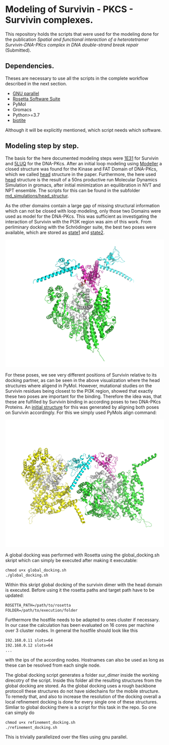 

# Modeling of Survivin - PKCS - Survivin complexes.
This repository holds the scripts that were used for the modeling done 
for the publication *Spatial and functional interaction of a 
heterotetramer Survivin-DNA-PKcs complex in DNA double-strand break repair* 
(Submitted). 

## Dependencies.
Theses are necessary to use all the scripts in the complete workflow described in 
the next section. 
- [GNU parallel](https://www.gnu.org/software/parallel)
- [Rosetta Software Suite](https://www.rosettacommons.org/software)
- PyMol
- Gromacs 
- Python>=3.7
- [biotite](https://www.biotite-python.org/)

Although it will be explicitly mentioned, which script needs which software.

## Modeling step by step.
The basis for the here documented modeling steps were [1E31](https://www.rcsb.org/structure/1E31) for Survivin
and [5LUQ](https://www.rcsb.org/structure/5LUQ) for the DNA-PKcs.
After an initial loop modeling using [Modeller](https://salilab.org/modeller/) a closed structure was found for the
Kinase and FAT Domain of DNA-PKcs, which we called [head](https://github.com/entropybit/survivinpkcs/blob/master/pdbs/pkcs_head.pdb) structure in the paper. 
Furthermore, the here used [head](https://github.com/entropybit/survivinpkcs/blob/master/pdbs/pkcs_head.pdb) structure is the result of a 50ns productive run Molecular Dynamics Simulation in gromacs, after initial minimization an equilibration in NVT and NPT ensemble. The scripts for this can be found in the subfolder
[md_simulations/head_structur](https://github.com/entropybit/survivinpkcs/blob/master/md_simulations/head_structure/).

As the other domains contain a large gap of missing structural information
which can not be closed with loop modeling, only those two Domains were used as model for the DNA-PKcs.
This was sufficient as investigating the interaction of Survivin with the PI3K region was aim of this work. 
From perliminary docking with the Schrödinger suite, the best two poses were available, which are stored as [state1](https://github.com/entropybit/survivinpkcs/blob/master/pdbs/state1.pdb) and [state2](https://github.com/entropybit/survivinpkcs/blob/master/pdbs/state2.pdb).

<img src="https://github.com/entropybit/survivinpkcs/blob/master/pdbs/reworked/differing_states.png" width="800">


For these poses, we see very different positions of Survivin relative to its docking partner, as can be seen in the above visualization
where the head structures where aligend in PyMol.
However, mutational studies on the Survivin residues being closest to the PI3K region, showed that exactly
these two poses are important for the binding. 
Therefore the idea was, that these are fulfilled by Survivin binding in according poses to two
DNA-PKcs Proteins. An [initial structure](https://github.com/entropybit/survivinpkcs/blob/master/pdbs/kinase_heterodimer_aligned_0001.pdb) for this was generated by aligning both poses on Survivin accordingly. For this we simply used PyMols align command:

<img src="https://github.com/entropybit/survivinpkcs/blob/master/pdbs/aligned_heterotetramer.png" width="800">

A global docking was performed with Rosetta using the global_docking.sh skript which can simply be executed 
after making it executable:
```
chmod u+x global_docking.sh
./global_docking.sh
```
Within this skript global docking of the survivin dimer with the head domain is executed. 
Before using it the rosetta paths and target path have to be updated:
```
ROSETTA_PATH=/path/to/rosetta
FOLDER=/path/to/execution/folder
```

Furthermore the hostfile needs to be adapted to ones cluster if necessary.
In our case the calculation has been evaluated on 16 cores per machine over 3 cluster nodes. 
In general the hostfile should look like this
```
192.168.0.11 slots=64
192.168.0.12 slots=64
...
```
with the ips of the according nodes. Hostnames can also be used as long as these can be resolved from each 
single node.

The global docking script generates a folder *sur_dimer* inside the working direcotry of the script.
Inside this folder all the resulting structures from the global docking are stored. As the global 
docking uses a rough backbone protocoll these structures do not have sidechains for the mobile structure.
To remedy that, and also to increase the resolution of the docking overall a local refinement docking
is done for every single one of these structures. Simliar to global docking there is a script for
this task in the repo. So one can simply do
```
chmod u+x refinement_docking.sh
./refinement_docking.sh
```
This is trivially parallelized over the files using gnu parallel.
